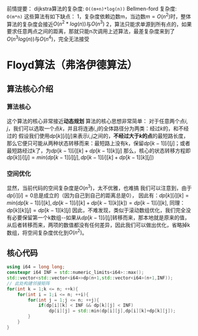 前情提要：
dijkstra算法的复杂度:    `O((m+n)*log(n))`
Bellmen-ford 复杂度:  `O(m*n)`
这些算法有如下缺点：
1，复杂度依赖边数m，当边数$m = O(n^2)$时，整体算法的复杂度会接近$O(n^2*log(n))$与$O(n^3)$
2，算法只能求单源到所有点的，如果要求任意两点之间的距离，那就只能n次调用上述算法，最差复杂度来到了$O(n^3log(n))$与$O(n^4)$，完全无法接受
# Floyd算法（弗洛伊德算法）
## 算法核心介绍
### 算法核心
这个算法的核心非常接近**动态规划**
算法的核心思想非常简单：
对于任意两个点$i,j$，我们可以选取一个点$k$，并且将连通$i,j$的全体路径分为两类：经过$k$的，和不经过的
假设我们使用$dp[k][i][j]$来表示$i,j$之间的，**不经过大于$k$的点**的最短路长度，那么它便只可能从两种状态转移而来：最短路上没有k，保留$dp[k-1][i][j]$；或者最短路经过k了，为$dp[k-1][i][k]+dp[k-1][k][j]$
那么，核心的状态转移方程即
$dp[k][i][j] = min(dp[k-1][i][j],dp[k-1][i][k]+dp[k-1][k][j])$
### 空间优化
显然，当前代码的空间复杂度是$O(n^3)$，太不优雅，也难搞
我们可以注意到，由于$dp[i][i] = 0$总是成立的（因为自己到自己的距离总是0），
因此有：$dp[k][i][k] = min(dp[k-1][i][k],dp[k-1][i][k] + dp[k-1][k][k]) = dp[k-1][i][k]$,
同理：$dp[k][k][j] = dp[k-1][k][j]$
因此，不难发现，类似于滚动数组优化，我们完全没有必要保留第一个k数组--如果从$dp[k-1][i][j]$转移而来，那本地就是原来的值，从后者转移而来，两项的数值都没有任何差异，因此我们可以做出优化，省略掉k数组，将空间复杂度优化到$O(n^2)$。
## 核心代码
```c++
using i64 = long long;
constexpr i64 INF = std::numeric_limits<i64>::max();
std::vector<std::vector<i64>>dp(n+1,std::vector<i64>(n+1,INF));
// 此处构建邻接矩阵
for(int k = 1;k <= n; ++k){
    for(int i = 1;i <= n; ++i){
        for(int j = 1;j <= n; ++j){
            if(dp[i][k] < INF && dp[k][j] < INF)
                dp[i][j] = std::min(dp[i][j],dp[i][k]+dp[k][j]);
        }      
    }
}
```